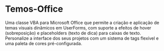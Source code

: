 # Temos-Office
Uma classe VBA para Microsoft Office que permite a criação e aplicação de temas visuais dinâmicos em UserForms, com suporte a efeitos de hover (sobreposição) e placeholders (texto de dica) para caixas de texto. Personalize a interface dos seus projetos com um sistema de tags flexível e uma paleta de cores pré-configurada.
